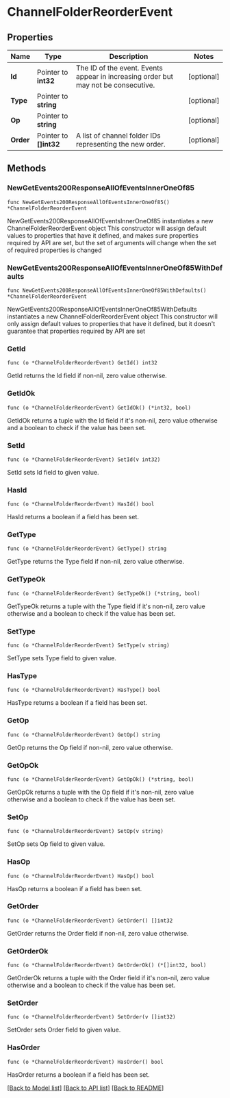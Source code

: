 # ChannelFolderReorderEvent

## Properties

Name | Type | Description | Notes
------------ | ------------- | ------------- | -------------
**Id** | Pointer to **int32** | The ID of the event. Events appear in increasing order but may not be consecutive.  | [optional] 
**Type** | Pointer to **string** |  | [optional] 
**Op** | Pointer to **string** |  | [optional] 
**Order** | Pointer to **[]int32** | A list of channel folder IDs representing the new order.  | [optional] 

## Methods

### NewGetEvents200ResponseAllOfEventsInnerOneOf85

`func NewGetEvents200ResponseAllOfEventsInnerOneOf85() *ChannelFolderReorderEvent`

NewGetEvents200ResponseAllOfEventsInnerOneOf85 instantiates a new ChannelFolderReorderEvent object
This constructor will assign default values to properties that have it defined,
and makes sure properties required by API are set, but the set of arguments
will change when the set of required properties is changed

### NewGetEvents200ResponseAllOfEventsInnerOneOf85WithDefaults

`func NewGetEvents200ResponseAllOfEventsInnerOneOf85WithDefaults() *ChannelFolderReorderEvent`

NewGetEvents200ResponseAllOfEventsInnerOneOf85WithDefaults instantiates a new ChannelFolderReorderEvent object
This constructor will only assign default values to properties that have it defined,
but it doesn't guarantee that properties required by API are set

### GetId

`func (o *ChannelFolderReorderEvent) GetId() int32`

GetId returns the Id field if non-nil, zero value otherwise.

### GetIdOk

`func (o *ChannelFolderReorderEvent) GetIdOk() (*int32, bool)`

GetIdOk returns a tuple with the Id field if it's non-nil, zero value otherwise
and a boolean to check if the value has been set.

### SetId

`func (o *ChannelFolderReorderEvent) SetId(v int32)`

SetId sets Id field to given value.

### HasId

`func (o *ChannelFolderReorderEvent) HasId() bool`

HasId returns a boolean if a field has been set.

### GetType

`func (o *ChannelFolderReorderEvent) GetType() string`

GetType returns the Type field if non-nil, zero value otherwise.

### GetTypeOk

`func (o *ChannelFolderReorderEvent) GetTypeOk() (*string, bool)`

GetTypeOk returns a tuple with the Type field if it's non-nil, zero value otherwise
and a boolean to check if the value has been set.

### SetType

`func (o *ChannelFolderReorderEvent) SetType(v string)`

SetType sets Type field to given value.

### HasType

`func (o *ChannelFolderReorderEvent) HasType() bool`

HasType returns a boolean if a field has been set.

### GetOp

`func (o *ChannelFolderReorderEvent) GetOp() string`

GetOp returns the Op field if non-nil, zero value otherwise.

### GetOpOk

`func (o *ChannelFolderReorderEvent) GetOpOk() (*string, bool)`

GetOpOk returns a tuple with the Op field if it's non-nil, zero value otherwise
and a boolean to check if the value has been set.

### SetOp

`func (o *ChannelFolderReorderEvent) SetOp(v string)`

SetOp sets Op field to given value.

### HasOp

`func (o *ChannelFolderReorderEvent) HasOp() bool`

HasOp returns a boolean if a field has been set.

### GetOrder

`func (o *ChannelFolderReorderEvent) GetOrder() []int32`

GetOrder returns the Order field if non-nil, zero value otherwise.

### GetOrderOk

`func (o *ChannelFolderReorderEvent) GetOrderOk() (*[]int32, bool)`

GetOrderOk returns a tuple with the Order field if it's non-nil, zero value otherwise
and a boolean to check if the value has been set.

### SetOrder

`func (o *ChannelFolderReorderEvent) SetOrder(v []int32)`

SetOrder sets Order field to given value.

### HasOrder

`func (o *ChannelFolderReorderEvent) HasOrder() bool`

HasOrder returns a boolean if a field has been set.


[[Back to Model list]](../README.md#documentation-for-models) [[Back to API list]](../README.md#documentation-for-api-endpoints) [[Back to README]](../README.md)


